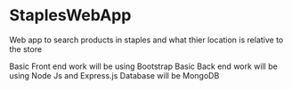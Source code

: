 # StaplesWebApp
Web app to search products in staples and what thier location is relative to the store

Basic Front end work will be using Bootstrap
Basic Back end work will be using Node Js and Express.js
Database will be MongoDB
